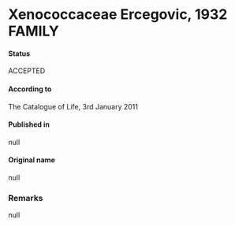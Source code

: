Xenococcaceae Ercegovic, 1932 FAMILY
=======

#### Status
ACCEPTED

#### According to
The Catalogue of Life, 3rd January 2011

#### Published in
null

#### Original name
null

### Remarks
null